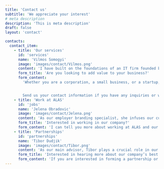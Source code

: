 ```yaml
---
title: 'Contact us'
subtitle: 'We appreciate your interest'
# meta description
description: 'This is meta description'
draft: false
layout: 'contact'

contacts:
  contact_item:
    - title: 'Our services'
      id: 'services'
      name: 'Vilmos Somogyi'
      image: 'images/contact/Vilmos.png'
      content: 'I have built on the foundations of an IT firm founded by my father. Tibor Dudjik and I are co-founders of ALAS, a modern IT outsourcing and consulting firm with family values at its core. Feel free to contact me via the form, and I will be happy to be of help in the shortest notice possible.'
      form_title: 'Are you looking to add value to your business?'
      form_content:
        'Whether you are a corporation, a small business, or a startup, we can create a customized plan for your development and quality assurance enhancements.


        Send us your contact information if you have any inquiries or would like to schedule a meeting, and we will respond to you within a couple of working days.'
    - title: 'Work at ALAS'
      id: 'jobs'
      name: 'Jelena Obradovic'
      image: 'images/contact/Jelena.png'
      content: 'As our employer branding specialist, she infuses our culture, values, and mission into all aspects of our HR and marketing, ensuring a consistent and positive representation of our brand.'
      form_title: 'Interested in working in our company?'
      form_content: 'I can tell you more about working at ALAS and our company culture. Feel free to contact me via the form, and I will be glad to answer any questions you may have.'
    - title: 'Partnerships'
      id: 'partnerships'
      name: 'Tibor Dudjik'
      image: 'images/contact/Tibor.png'
      content: 'As our main advisor, Tibor plays a crucial role in our decision-making processes, shaping the culture of the company, managing hiring procedures, supervising projects and client relationships, and ensuring that the business operations are efficient and compliant with all applicable regulations and laws.'
      form_title: 'Interested in hearing more about our company’s best practices?'
      form_content: 'If you are interested in forming a partnership or other type of business collaboration, send me an inquiry, and I will respond to you within a couple of working days.'
---
```

